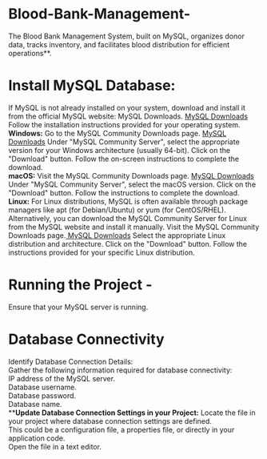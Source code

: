 # Blood-Bank-Management-
The Blood Bank Management System, built on MySQL, organizes donor data, tracks inventory, and facilitates blood distribution for efficient operations**.

# Install MySQL Database:

If MySQL is not already installed on your system, download and install it from the official MySQL website: MySQL Downloads. 
<a href="https://www.mysql.com/downloads/" target="_blank" title=" MySQL Downloads"> MySQL Downloads</a><br>
Follow the installation instructions provided for your operating system.<br>
**Windows:**
Go to the MySQL Community Downloads page. <a href="https://www.mysql.com/downloads/" target="_blank" title=" MySQL Downloads"> MySQL Downloads</a>
Under "MySQL Community Server", select the appropriate version for your Windows architecture (usually 64-bit).
Click on the "Download" button.
Follow the on-screen instructions to complete the download.<br>
**macOS:**
Visit the MySQL Community Downloads page. <a href="https://www.mysql.com/downloads/" target="_blank" title=" MySQL Downloads"> MySQL Downloads</a>
Under "MySQL Community Server", select the macOS version.
Click on the "Download" button.
Follow the instructions to complete the download.<br> 
**Linux:**
For Linux distributions, MySQL is often available through package managers like apt (for Debian/Ubuntu) or yum (for CentOS/RHEL).
Alternatively, you can download the MySQL Community Server for Linux from the MySQL website and install it manually.
Visit the MySQL Community Downloads page.<a href="https://www.mysql.com/downloads/" target="_blank" title=" MySQL Downloads"> MySQL Downloads</a>
Select the appropriate Linux distribution and architecture.
Click on the "Download" button.
Follow the instructions provided for your specific Linux distribution.
# Running the Project -
Ensure that your MySQL server is running.

# Database Connectivity
Identify Database Connection Details:<br>
Gather the following information required for database connectivity:<br>
IP address of the MySQL server.<br>
Database username.<br>
Database password.<br>
Database name.<br>
****Update Database Connection Settings in your Project:**
Locate the file in your project where database connection settings are defined.<br>
This could be a configuration file, a properties file, or directly in your application code.<br>
Open the file in a text editor.<br>
